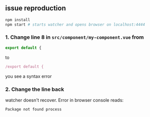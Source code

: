 ## issue reproduction

```bash
npm install
npm start # starts watcher and opens browser on localhost:4444
```

### 1. Change line 8 in `src/component/my-component.vue` from

```typescript
export default {
```

to

```typescript
/export default {
```

you see a syntax error

### 2. Change the line back

 watcher doesn't recover. Error in browser console reads:

```log
Package not found process
```